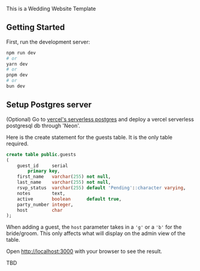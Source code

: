 This is a Wedding Website Template

## Getting Started

First, run the development server:

```bash
npm run dev
# or
yarn dev
# or
pnpm dev
# or
bun dev
```

## Setup Postgres server

(Optional) Go to [vercel's serverless postgres](https://vercel.com/marketplace/neon) and deploy a vercel serverless postgresql db through 'Neon'.


Here is the create statement for the guests table. It is the only table required. 
```sql
create table public.guests
(
    guest_id     serial
        primary key,
    first_name   varchar(255) not null,
    last_name    varchar(255) not null,
    rsvp_status  varchar(255) default 'Pending'::character varying,
    notes        text,
    active       boolean      default true,
    party_number integer,
    host         char
);

```
When adding a guest, the `host` parameter takes in a `'g'` or a `'b'` for the bride/groom. This only affects what will display on the admin view of the table.

Open [http://localhost:3000](http://localhost:3000) with your browser to see the result.

TBD
